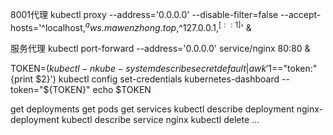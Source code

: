 8001代理
kubectl proxy --address='0.0.0.0' --disable-filter=false --accept-hosts='^localhost$,^aws.mawenzhong.top$,^127.0.0.1$,^[::1]$' &

服务代理
kubectl port-forward --address='0.0.0.0' service/nginx 80:80 &

TOKEN=$(kubectl -n kube-system describe secret default| awk '$1=="token:"{print $2}')
kubectl config set-credentials kubernetes-dashboard --token="${TOKEN}"
echo $TOKEN

get deployments
get pods
get services
kubectl describe deployment nginx-deployment
kubectl describe service nginx
kubectl delete ...
